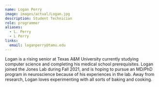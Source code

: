 ```yaml
---
name: Logan Perry
image: images/actual/Logan.jpg
description: Student Technician
role: programmer
aliases:
  - L. Perry
  - L Perry
links:
  email: loganperry@tamu.edu
---
```


Logan is a rising senior at Texas A&M University currently studying computer science and completing his medical school prerequisites. Logan joined the Jones Lab during Fall 2021, and is hoping to pursue an MD/PhD program in neuroscience because of his experiences in the lab. Away from research, Logan loves experimenting with all sorts of baking and cooking. 
